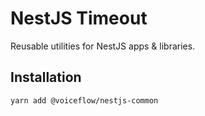 # NestJS Timeout

Reusable utilities for NestJS apps & libraries.

## Installation

```sh
yarn add @voiceflow/nestjs-common
```
